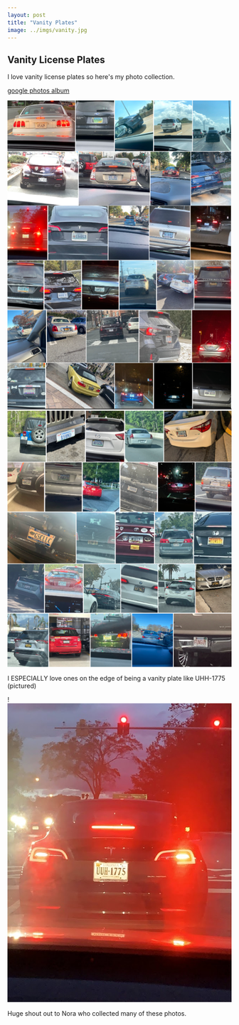 ```yaml
---
layout: post
title: "Vanity Plates" 
image: ../imgs/vanity.jpg
---
```


## Vanity License Plates

I love vanity license plates so here's my photo collection. 

[google photos album](https://photos.app.goo.gl/1oiDcKFFjwTkDWG3A)

![vanity1](vanity1.png)
![vanity2](../imgs/vanity2.png)

I ESPECIALLY love ones on the edge of being a vanity plate like UHH-1775 (pictured)

!![uhh](../imgs/vanity.jpg)

Huge shout out to Nora who collected many of these photos. 